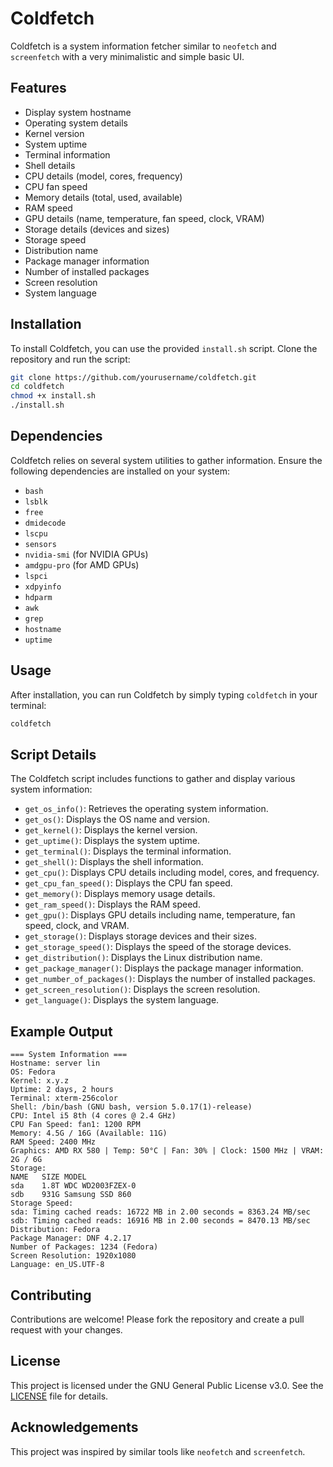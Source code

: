 
# Coldfetch

Coldfetch is a system information fetcher similar to `neofetch` and `screenfetch` with a very minimalistic and simple basic UI.

## Features

- Display system hostname
- Operating system details
- Kernel version
- System uptime
- Terminal information
- Shell details
- CPU details (model, cores, frequency)
- CPU fan speed
- Memory details (total, used, available)
- RAM speed
- GPU details (name, temperature, fan speed, clock, VRAM)
- Storage details (devices and sizes)
- Storage speed
- Distribution name
- Package manager information
- Number of installed packages
- Screen resolution
- System language

## Installation

To install Coldfetch, you can use the provided `install.sh` script. Clone the repository and run the script:

```bash
git clone https://github.com/yourusername/coldfetch.git
cd coldfetch
chmod +x install.sh
./install.sh
```

## Dependencies

Coldfetch relies on several system utilities to gather information. Ensure the following dependencies are installed on your system:

- `bash`
- `lsblk`
- `free`
- `dmidecode`
- `lscpu`
- `sensors`
- `nvidia-smi` (for NVIDIA GPUs)
- `amdgpu-pro` (for AMD GPUs)
- `lspci`
- `xdpyinfo`
- `hdparm`
- `awk`
- `grep`
- `hostname`
- `uptime`

## Usage

After installation, you can run Coldfetch by simply typing `coldfetch` in your terminal:

```bash
coldfetch
```

## Script Details

The Coldfetch script includes functions to gather and display various system information:

- `get_os_info()`: Retrieves the operating system information.
- `get_os()`: Displays the OS name and version.
- `get_kernel()`: Displays the kernel version.
- `get_uptime()`: Displays the system uptime.
- `get_terminal()`: Displays the terminal information.
- `get_shell()`: Displays the shell information.
- `get_cpu()`: Displays CPU details including model, cores, and frequency.
- `get_cpu_fan_speed()`: Displays the CPU fan speed.
- `get_memory()`: Displays memory usage details.
- `get_ram_speed()`: Displays the RAM speed.
- `get_gpu()`: Displays GPU details including name, temperature, fan speed, clock, and VRAM.
- `get_storage()`: Displays storage devices and their sizes.
- `get_storage_speed()`: Displays the speed of the storage devices.
- `get_distribution()`: Displays the Linux distribution name.
- `get_package_manager()`: Displays the package manager information.
- `get_number_of_packages()`: Displays the number of installed packages.
- `get_screen_resolution()`: Displays the screen resolution.
- `get_language()`: Displays the system language.

## Example Output

```
=== System Information ===
Hostname: server lin
OS: Fedora
Kernel: x.y.z
Uptime: 2 days, 2 hours
Terminal: xterm-256color
Shell: /bin/bash (GNU bash, version 5.0.17(1)-release)
CPU: Intel i5 8th (4 cores @ 2.4 GHz)
CPU Fan Speed: fan1: 1200 RPM
Memory: 4.5G / 16G (Available: 11G)
RAM Speed: 2400 MHz
Graphics: AMD RX 580 | Temp: 50°C | Fan: 30% | Clock: 1500 MHz | VRAM: 2G / 6G
Storage:
NAME   SIZE MODEL
sda    1.8T WDC WD2003FZEX-0
sdb    931G Samsung SSD 860
Storage Speed:
sda: Timing cached reads: 16722 MB in 2.00 seconds = 8363.24 MB/sec
sdb: Timing cached reads: 16916 MB in 2.00 seconds = 8470.13 MB/sec
Distribution: Fedora
Package Manager: DNF 4.2.17
Number of Packages: 1234 (Fedora)
Screen Resolution: 1920x1080
Language: en_US.UTF-8
```

## Contributing

Contributions are welcome! Please fork the repository and create a pull request with your changes.

## License

This project is licensed under the GNU General Public License v3.0. See the [LICENSE](LICENSE) file for details.

## Acknowledgements

This project was inspired by similar tools like `neofetch` and `screenfetch`.

